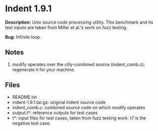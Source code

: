 # Indent 1.9.1

**Description:** Unix source code processing utility. This benchmark and its test
inputs are taken from Miller et al.'s work on fuzz testing.

**Bug:** Infinite loop.

## Notes

1. modify operates over the cilly-combined source (indent_comb.c); regenerate
it for your machine.

## Files

* README.txt
* indent-1.9.1.tar.gz: original indent source code
* indent_comb.c: combined source code on which modify operates
* output.t\*: reference outputs for test cases
* t\*: input files for test cases, taken from fuzz testing work. t7 is the
  negative test case.
